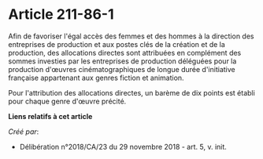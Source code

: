 # Article 211-86-1

Afin de favoriser l'égal accès des femmes et des hommes à la direction des entreprises de production et aux postes clés de la
création et de la production, des allocations directes sont attribuées en complément des sommes investies par les entreprises
de production déléguées pour la production d'œuvres cinématographiques de longue durée d'initiative française appartenant aux
genres fiction et animation.

Pour l'attribution des allocations directes, un barème de dix points est établi pour chaque genre d'œuvre précité.

**Liens relatifs à cet article**

_Créé par_:

  - Délibération n°2018/CA/23 du 29 novembre 2018 - art. 5, v. init.
